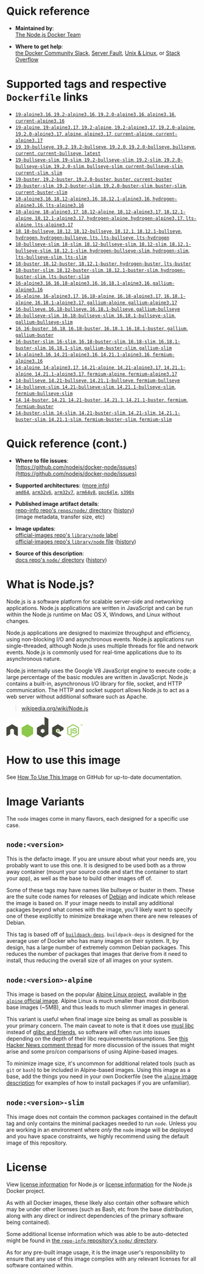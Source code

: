 <!--

********************************************************************************

WARNING:

    DO NOT EDIT "node/README.md"

    IT IS AUTO-GENERATED

    (from the other files in "node/" combined with a set of templates)

********************************************************************************

-->

# Quick reference

-	**Maintained by**:  
	[The Node.js Docker Team](https://github.com/nodejs/docker-node)

-	**Where to get help**:  
	[the Docker Community Slack](https://dockr.ly/comm-slack), [Server Fault](https://serverfault.com/help/on-topic), [Unix & Linux](https://unix.stackexchange.com/help/on-topic), or [Stack Overflow](https://stackoverflow.com/help/on-topic)

# Supported tags and respective `Dockerfile` links

-	[`19-alpine3.16`, `19.2-alpine3.16`, `19.2.0-alpine3.16`, `alpine3.16`, `current-alpine3.16`](https://github.com/nodejs/docker-node/blob/66ec7a544dab2f8284e167075938258399a9d458/19/alpine3.16/Dockerfile)
-	[`19-alpine`, `19-alpine3.17`, `19.2-alpine`, `19.2-alpine3.17`, `19.2.0-alpine`, `19.2.0-alpine3.17`, `alpine`, `alpine3.17`, `current-alpine`, `current-alpine3.17`](https://github.com/nodejs/docker-node/blob/e9c9c55af1ef8c866a6fe4a191763fb4a1c7e700/19/alpine3.17/Dockerfile)
-	[`19`, `19-bullseye`, `19.2`, `19.2-bullseye`, `19.2.0`, `19.2.0-bullseye`, `bullseye`, `current`, `current-bullseye`, `latest`](https://github.com/nodejs/docker-node/blob/66ec7a544dab2f8284e167075938258399a9d458/19/bullseye/Dockerfile)
-	[`19-bullseye-slim`, `19-slim`, `19.2-bullseye-slim`, `19.2-slim`, `19.2.0-bullseye-slim`, `19.2.0-slim`, `bullseye-slim`, `current-bullseye-slim`, `current-slim`, `slim`](https://github.com/nodejs/docker-node/blob/66ec7a544dab2f8284e167075938258399a9d458/19/bullseye-slim/Dockerfile)
-	[`19-buster`, `19.2-buster`, `19.2.0-buster`, `buster`, `current-buster`](https://github.com/nodejs/docker-node/blob/66ec7a544dab2f8284e167075938258399a9d458/19/buster/Dockerfile)
-	[`19-buster-slim`, `19.2-buster-slim`, `19.2.0-buster-slim`, `buster-slim`, `current-buster-slim`](https://github.com/nodejs/docker-node/blob/66ec7a544dab2f8284e167075938258399a9d458/19/buster-slim/Dockerfile)
-	[`18-alpine3.16`, `18.12-alpine3.16`, `18.12.1-alpine3.16`, `hydrogen-alpine3.16`, `lts-alpine3.16`](https://github.com/nodejs/docker-node/blob/7bc9983852d4a0a8910f3865b199d78157d1440b/18/alpine3.16/Dockerfile)
-	[`18-alpine`, `18-alpine3.17`, `18.12-alpine`, `18.12-alpine3.17`, `18.12.1-alpine`, `18.12.1-alpine3.17`, `hydrogen-alpine`, `hydrogen-alpine3.17`, `lts-alpine`, `lts-alpine3.17`](https://github.com/nodejs/docker-node/blob/e9c9c55af1ef8c866a6fe4a191763fb4a1c7e700/18/alpine3.17/Dockerfile)
-	[`18`, `18-bullseye`, `18.12`, `18.12-bullseye`, `18.12.1`, `18.12.1-bullseye`, `hydrogen`, `hydrogen-bullseye`, `lts`, `lts-bullseye`, `lts-hydrogen`](https://github.com/nodejs/docker-node/blob/7bc9983852d4a0a8910f3865b199d78157d1440b/18/bullseye/Dockerfile)
-	[`18-bullseye-slim`, `18-slim`, `18.12-bullseye-slim`, `18.12-slim`, `18.12.1-bullseye-slim`, `18.12.1-slim`, `hydrogen-bullseye-slim`, `hydrogen-slim`, `lts-bullseye-slim`, `lts-slim`](https://github.com/nodejs/docker-node/blob/7bc9983852d4a0a8910f3865b199d78157d1440b/18/bullseye-slim/Dockerfile)
-	[`18-buster`, `18.12-buster`, `18.12.1-buster`, `hydrogen-buster`, `lts-buster`](https://github.com/nodejs/docker-node/blob/7bc9983852d4a0a8910f3865b199d78157d1440b/18/buster/Dockerfile)
-	[`18-buster-slim`, `18.12-buster-slim`, `18.12.1-buster-slim`, `hydrogen-buster-slim`, `lts-buster-slim`](https://github.com/nodejs/docker-node/blob/7bc9983852d4a0a8910f3865b199d78157d1440b/18/buster-slim/Dockerfile)
-	[`16-alpine3.16`, `16.18-alpine3.16`, `16.18.1-alpine3.16`, `gallium-alpine3.16`](https://github.com/nodejs/docker-node/blob/7bc9983852d4a0a8910f3865b199d78157d1440b/16/alpine3.16/Dockerfile)
-	[`16-alpine`, `16-alpine3.17`, `16.18-alpine`, `16.18-alpine3.17`, `16.18.1-alpine`, `16.18.1-alpine3.17`, `gallium-alpine`, `gallium-alpine3.17`](https://github.com/nodejs/docker-node/blob/e9c9c55af1ef8c866a6fe4a191763fb4a1c7e700/16/alpine3.17/Dockerfile)
-	[`16-bullseye`, `16.18-bullseye`, `16.18.1-bullseye`, `gallium-bullseye`](https://github.com/nodejs/docker-node/blob/7bc9983852d4a0a8910f3865b199d78157d1440b/16/bullseye/Dockerfile)
-	[`16-bullseye-slim`, `16.18-bullseye-slim`, `16.18.1-bullseye-slim`, `gallium-bullseye-slim`](https://github.com/nodejs/docker-node/blob/7bc9983852d4a0a8910f3865b199d78157d1440b/16/bullseye-slim/Dockerfile)
-	[`16`, `16-buster`, `16.18`, `16.18-buster`, `16.18.1`, `16.18.1-buster`, `gallium`, `gallium-buster`](https://github.com/nodejs/docker-node/blob/7bc9983852d4a0a8910f3865b199d78157d1440b/16/buster/Dockerfile)
-	[`16-buster-slim`, `16-slim`, `16.18-buster-slim`, `16.18-slim`, `16.18.1-buster-slim`, `16.18.1-slim`, `gallium-buster-slim`, `gallium-slim`](https://github.com/nodejs/docker-node/blob/7bc9983852d4a0a8910f3865b199d78157d1440b/16/buster-slim/Dockerfile)
-	[`14-alpine3.16`, `14.21-alpine3.16`, `14.21.1-alpine3.16`, `fermium-alpine3.16`](https://github.com/nodejs/docker-node/blob/7bc9983852d4a0a8910f3865b199d78157d1440b/14/alpine3.16/Dockerfile)
-	[`14-alpine`, `14-alpine3.17`, `14.21-alpine`, `14.21-alpine3.17`, `14.21.1-alpine`, `14.21.1-alpine3.17`, `fermium-alpine`, `fermium-alpine3.17`](https://github.com/nodejs/docker-node/blob/e9c9c55af1ef8c866a6fe4a191763fb4a1c7e700/14/alpine3.17/Dockerfile)
-	[`14-bullseye`, `14.21-bullseye`, `14.21.1-bullseye`, `fermium-bullseye`](https://github.com/nodejs/docker-node/blob/7bc9983852d4a0a8910f3865b199d78157d1440b/14/bullseye/Dockerfile)
-	[`14-bullseye-slim`, `14.21-bullseye-slim`, `14.21.1-bullseye-slim`, `fermium-bullseye-slim`](https://github.com/nodejs/docker-node/blob/7bc9983852d4a0a8910f3865b199d78157d1440b/14/bullseye-slim/Dockerfile)
-	[`14`, `14-buster`, `14.21`, `14.21-buster`, `14.21.1`, `14.21.1-buster`, `fermium`, `fermium-buster`](https://github.com/nodejs/docker-node/blob/7bc9983852d4a0a8910f3865b199d78157d1440b/14/buster/Dockerfile)
-	[`14-buster-slim`, `14-slim`, `14.21-buster-slim`, `14.21-slim`, `14.21.1-buster-slim`, `14.21.1-slim`, `fermium-buster-slim`, `fermium-slim`](https://github.com/nodejs/docker-node/blob/7bc9983852d4a0a8910f3865b199d78157d1440b/14/buster-slim/Dockerfile)

# Quick reference (cont.)

-	**Where to file issues**:  
	[https://github.com/nodejs/docker-node/issues](https://github.com/nodejs/docker-node/issues)

-	**Supported architectures**: ([more info](https://github.com/docker-library/official-images#architectures-other-than-amd64))  
	[`amd64`](https://hub.docker.com/r/amd64/node/), [`arm32v6`](https://hub.docker.com/r/arm32v6/node/), [`arm32v7`](https://hub.docker.com/r/arm32v7/node/), [`arm64v8`](https://hub.docker.com/r/arm64v8/node/), [`ppc64le`](https://hub.docker.com/r/ppc64le/node/), [`s390x`](https://hub.docker.com/r/s390x/node/)

-	**Published image artifact details**:  
	[repo-info repo's `repos/node/` directory](https://github.com/docker-library/repo-info/blob/master/repos/node) ([history](https://github.com/docker-library/repo-info/commits/master/repos/node))  
	(image metadata, transfer size, etc)

-	**Image updates**:  
	[official-images repo's `library/node` label](https://github.com/docker-library/official-images/issues?q=label%3Alibrary%2Fnode)  
	[official-images repo's `library/node` file](https://github.com/docker-library/official-images/blob/master/library/node) ([history](https://github.com/docker-library/official-images/commits/master/library/node))

-	**Source of this description**:  
	[docs repo's `node/` directory](https://github.com/docker-library/docs/tree/master/node) ([history](https://github.com/docker-library/docs/commits/master/node))

# What is Node.js?

Node.js is a software platform for scalable server-side and networking applications. Node.js applications are written in JavaScript and can be run within the Node.js runtime on Mac OS X, Windows, and Linux without changes.

Node.js applications are designed to maximize throughput and efficiency, using non-blocking I/O and asynchronous events. Node.js applications run single-threaded, although Node.js uses multiple threads for file and network events. Node.js is commonly used for real-time applications due to its asynchronous nature.

Node.js internally uses the Google V8 JavaScript engine to execute code; a large percentage of the basic modules are written in JavaScript. Node.js contains a built-in, asynchronous I/O library for file, socket, and HTTP communication. The HTTP and socket support allows Node.js to act as a web server without additional software such as Apache.

> [wikipedia.org/wiki/Node.js](https://en.wikipedia.org/wiki/Node.js)

![logo](https://raw.githubusercontent.com/docker-library/docs/01c12653951b2fe592c1f93a13b4e289ada0e3a1/node/logo.png)

# How to use this image

See [How To Use This Image](https://github.com/nodejs/docker-node/blob/master/README.md#how-to-use-this-image) on GitHub for up-to-date documentation.

# Image Variants

The `node` images come in many flavors, each designed for a specific use case.

## `node:<version>`

This is the defacto image. If you are unsure about what your needs are, you probably want to use this one. It is designed to be used both as a throw away container (mount your source code and start the container to start your app), as well as the base to build other images off of.

Some of these tags may have names like bullseye or buster in them. These are the suite code names for releases of [Debian](https://wiki.debian.org/DebianReleases) and indicate which release the image is based on. If your image needs to install any additional packages beyond what comes with the image, you'll likely want to specify one of these explicitly to minimize breakage when there are new releases of Debian.

This tag is based off of [`buildpack-deps`](https://hub.docker.com/_/buildpack-deps/). `buildpack-deps` is designed for the average user of Docker who has many images on their system. It, by design, has a large number of extremely common Debian packages. This reduces the number of packages that images that derive from it need to install, thus reducing the overall size of all images on your system.

## `node:<version>-alpine`

This image is based on the popular [Alpine Linux project](https://alpinelinux.org), available in [the `alpine` official image](https://hub.docker.com/_/alpine). Alpine Linux is much smaller than most distribution base images (~5MB), and thus leads to much slimmer images in general.

This variant is useful when final image size being as small as possible is your primary concern. The main caveat to note is that it does use [musl libc](https://musl.libc.org) instead of [glibc and friends](https://www.etalabs.net/compare_libcs.html), so software will often run into issues depending on the depth of their libc requirements/assumptions. See [this Hacker News comment thread](https://news.ycombinator.com/item?id=10782897) for more discussion of the issues that might arise and some pro/con comparisons of using Alpine-based images.

To minimize image size, it's uncommon for additional related tools (such as `git` or `bash`) to be included in Alpine-based images. Using this image as a base, add the things you need in your own Dockerfile (see the [`alpine` image description](https://hub.docker.com/_/alpine/) for examples of how to install packages if you are unfamiliar).

## `node:<version>-slim`

This image does not contain the common packages contained in the default tag and only contains the minimal packages needed to run `node`. Unless you are working in an environment where *only* the `node` image will be deployed and you have space constraints, we highly recommend using the default image of this repository.

# License

View [license information](https://github.com/nodejs/node/blob/master/LICENSE) for Node.js or [license information](https://github.com/nodejs/docker-node/blob/master/LICENSE) for the Node.js Docker project.

As with all Docker images, these likely also contain other software which may be under other licenses (such as Bash, etc from the base distribution, along with any direct or indirect dependencies of the primary software being contained).

Some additional license information which was able to be auto-detected might be found in [the `repo-info` repository's `node/` directory](https://github.com/docker-library/repo-info/tree/master/repos/node).

As for any pre-built image usage, it is the image user's responsibility to ensure that any use of this image complies with any relevant licenses for all software contained within.
